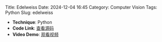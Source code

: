Title: Edelweiss
Date: 2024-12-04 16:45
Category: Computer Vision
Tags: Python
Slug: edelweiss



- **Technique**: Python  
- **Code Link**: [查看源码](https://git.arts.ac.uk/24007516/stem-24-25-xiaoxinxiang)  
- **Video Demo**: [观看视频](https://youtu.be/cmFEFheOGcY)